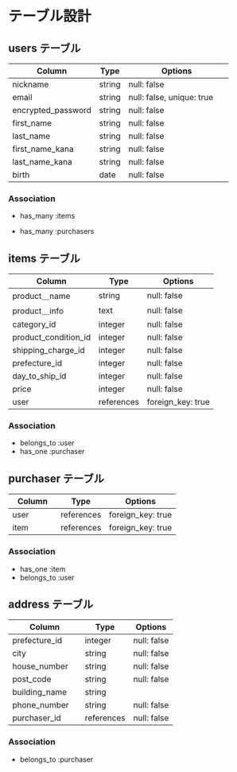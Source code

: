 	
# テーブル設計

## users テーブル

| Column                | Type   | Options     　　　　　　　　|
| --------------------- | ------ | ------------------------- |
| nickname              | string | null: false               |
| email                 | string | null: false, unique: true |
| encrypted_password    | string | null: false               |
| first_name            | string | null: false               |
| last_name             | string | null: false               |
| first_name_kana       | string | null: false               |
| last_name_kana        | string | null: false               |
| birth                 | date   | null: false               |

### Association

- has_many :items

- has_many :purchasers

##  items テーブル

| Column               | Type       | Options               |
| -------------------- | ------     | --------------------- |
| product＿name        | string     | null: false           |
| product＿info        | text       | null: false           |　
| category_id          | integer    | null: false           |
| product_condition_id | integer    | null: false           |
| shipping_charge_id  | integer    | null: false           |
| prefecture_id        | integer    | null: false           |
| day_to_ship_id       | integer    | null: false           |
| price                | integer    | null: false           |
| user           　　   | references | foreign_key: true     |

### Association

- belongs_to :user
- has_one :purchaser

## purchaser テーブル

| Column   | Type       | Options           |
| ---------| ---------- | ------------------|
| user　　　| references | foreign_key: true |
| item　　　| references | foreign_key: true |

### Association

- has_one :item
- belongs_to :user

## address テーブル

| Column         | Type       | Options     |
| ---------------| -----------| ------------|
| prefecture_id  | integer    | null: false |                               |
| city           | string     | null: false |
| house_number   | string     | null: false |
| post_code      | string     | null: false |
| building_name  | string     |             |
| phone_number   | string     | null: false |
| purchaser_id　　| references | null: false |
### Association

- belongs_to :purchaser 
